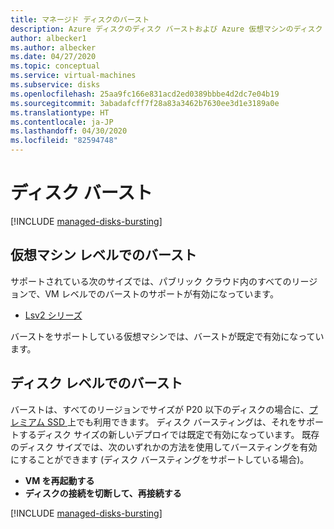 ```yaml
---
title: マネージド ディスクのバースト
description: Azure ディスクのディスク バーストおよび Azure 仮想マシンのディスク バーストについて説明します。
author: albecker1
ms.author: albecker
ms.date: 04/27/2020
ms.topic: conceptual
ms.service: virtual-machines
ms.subservice: disks
ms.openlocfilehash: 25aa9fc166e831acd2ed0389bbbe4d2dc7e04b19
ms.sourcegitcommit: 3abadafcff7f28a83a3462b7630ee3d1e3189a0e
ms.translationtype: HT
ms.contentlocale: ja-JP
ms.lasthandoff: 04/30/2020
ms.locfileid: "82594748"
---
```

# <a name="disk-bursting"></a>ディスク バースト
[!INCLUDE [managed-disks-bursting](../../../includes/managed-disks-bursting.md)]

## <a name="virtual-machine-level-bursting"></a>仮想マシン レベルでのバースト
サポートされている次のサイズでは、パブリック クラウド内のすべてのリージョンで、VM レベルでのバーストのサポートが有効になっています。 
- [Lsv2 シリーズ](../lsv2-series.md)

バーストをサポートしている仮想マシンでは、バーストが既定で有効になっています。

## <a name="disk-level-bursting"></a>ディスク レベルでのバースト
バーストは、すべてのリージョンでサイズが P20 以下のディスクの場合に、[プレミアム SSD ](disks-types.md#premium-ssd)上でも利用できます。 ディスク バースティングは、それをサポートするディスク サイズの新しいデプロイでは既定で有効になっています。 既存のディスク サイズでは、次のいずれかの方法を使用してバースティングを有効にすることができます (ディスク バースティングをサポートしている場合)。 
- **VM を再起動する** 
- **ディスクの接続を切断して、再接続する**


[!INCLUDE [managed-disks-bursting](../../../includes/managed-disks-bursting-2.md)]
